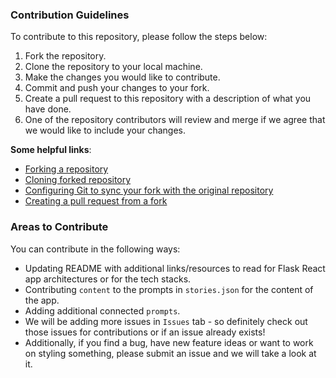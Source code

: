 ### Contribution Guidelines

To contribute to this repository, please follow the steps below:

1. Fork the repository.
2. Clone the repository to your local machine.
3. Make the changes you would like to contribute.
4. Commit and push your changes to your fork.
5. Create a pull request to this repository with a description of what you have done.
6. One of the repository contributors will review and merge if we agree that we would like to include your changes.

**Some helpful links**:

- [Forking a repository](https://docs.github.com/en/get-started/quickstart/fork-a-repo#forking-a-repository)
- [Cloning forked repository](https://docs.github.com/en/get-started/quickstart/fork-a-repo#cloning-your-forked-repository)
- [Configuring Git to sync your fork with the original repository](https://docs.github.com/en/get-started/quickstart/fork-a-repo#configuring-git-to-sync-your-fork-with-the-original-repository)
- [Creating a pull request from a fork](https://docs.github.com/en/pull-requests/collaborating-with-pull-requests/proposing-changes-to-your-work-with-pull-requests/creating-a-pull-request-from-a-fork)

### Areas to Contribute

You can contribute in the following ways:

- Updating README with additional links/resources to read for Flask React app architectures or for the tech stacks.
- Contributing `content` to the prompts in `stories.json` for the content of the app.
- Adding additional connected `prompts`.
- We will be adding more issues in `Issues` tab - so definitely check out those issues for contributions or if an issue already exists!
- Additionally, if you find a bug, have new feature ideas or want to work on styling something, please submit an issue and we will take a look at it.
